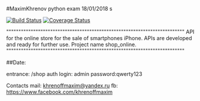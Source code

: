 #MaximKhrenov python exam 18/01/2018
s


[![Build Status](https://travis-ci.org/MaximKhrenov/pyexam.svg?branch=master)](https://travis-ci.org/MaximKhrenov/pyexam)
[![Coverage Status](https://coveralls.io/repos/github/MaximKhrenov/pyexam/badge.svg?branch=master)](https://coveralls.io/github/MaximKhrenov/pyexam?branch=master)

"""""""""""""""""""""""""""""""""""""""""""""""""""""""""""""""""""""""""
API for the online store for the sale of smartphones iPhone. APIs are developed and ready for further use.
Project name shop_online.
"""""""""""""""""""""""""""""""""""""""""""""""""""""""""""""""""""""""""

##Date: 

entrance: /shop
auth 
login: admin
password:qwerty123

Contacts 
mail: khrenoffmaxim@yandex.ru
fb: https://www.facebook.com/khrenoffmaxim


